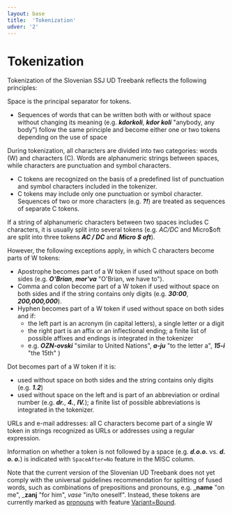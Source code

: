```yaml
---
layout: base
title:  'Tokenization'
udver: '2'
---
```


# Tokenization

Tokenization of the Slovenian SSJ UD Treebank reflects the following principles:

Space is the principal separator for tokens.

* Sequences of words that can be written both with or without space without changing its meaning (e.g. _<b>kdorkoli</b>_, _<b>kdor koli</b>_ "anybody, any body") follow the same principle and become either one or two tokens depending on the use of space

During tokenization, all characters are divided into two categories: words (W) and characters (C). Words are alphanumeric strings between spaces, while characters are punctuation and symbol characters.
* C tokens are recognized on the basis of a predefined list of punctuation and symbol characters included in the tokenizer.
* C tokens may include only one punctuation or symbol character. Sequences of two or more characters (e.g. _<b>?!</b>_) are treated as sequences of separate C tokens.

If a string of alphanumeric characters between two spaces includes C characters, it is usually split into several tokens (e.g. _AC/DC_ and Micro$oft are split into three tokens _<b>AC / DC</b>_ and _<b>Micro $ oft</b>_).

However, the following exceptions apply, in which C characters become parts of W tokens:
* Apostrophe becomes part of a W token if used without space on both sides (e.g. _<b>O'Brian</b>_, _<b>mor'va</b>_ "O'Brian, we have to").
* Comma and colon become part of a W token if used without space on both sides and if the string contains only digits (e.g. _<b>30:00</b>_, _<b>200,000,000</b>_).
* Hyphen becomes part of a W token if used without space on both sides and if:
  * the left part is an acronym (in capital letters), a single letter or a digit
  * the right part is an affix or an inflectional ending; a finite list of possible affixes and endings is integrated in the tokenizer
  * e.g. _<b>OZN-ovski</b>_ "similar to United Nations", _<b>a-ju</b>_ "to the letter a", _<b>15-i</b>_ "the 15th" )

Dot becomes part of a W token if it is:
* used without space on both sides and the string contains only digits (e.g. _<b>1.2</b>_)
* used without space on the left and is part of an abbreviation or ordinal number (e.g. _<b>dr.</b>_, _<b>4.</b>_, _<b>IV.</b>_); a finite list of possible abbreviations is integrated in the tokenizer.

URLs and e-mail addresses: all C characters become part of a single W token in strings recognized as URLs or addresses using a regular expression.


Information on whether a token is not followed by a space (e.g. _<b>d.o.o.</b>_ vs. _<b>d. o. o.</b>_) is indicated with `SpaceAfter=No` feature in the MISC column.

Note that the current version of the Slovenian UD Treebank does not yet comply with the universal guidelines recommendation for splitting of fused words, such as combinations of prepositions and pronouns, e.g. _<b>name</b> "on me", _<b>zanj</b> "for him", _vase_ "in/to oneself". Instead, these tokens are currently marked as [pronouns](PRON) with feature [Variant=Bound](Variant).

